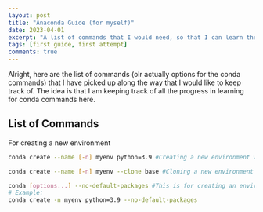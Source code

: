 ```yaml
---
layout: post
title: "Anaconda Guide (for myself)"
date: 2023-04-01
excerpt: "A list of commands that I would need, so that I can learn them properly"
tags: [first guide, first attempt]
comments: true
---
```


Alright, here are the list of commands (olr actually options for the conda commands) that I have picked up along the way that I would like to keep track of. The idea is that I am keeping track of all the progress in learning for conda commands here.

## List of Commands

For creating a new environment
``` bash
conda create --name [-n] myenv python=3.9 #Creating a new environment with python3.9 specified
```
``` bash
conda create --name [-n] myenv --clone base #Cloning a new environment from another environment
```
``` bash
conda [options...] --no-default-packages #This is for creating an environment without any default packages installed
# Example:
conda create -n myenv python=3.9 --no-default-packages
```
